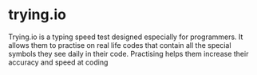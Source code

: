 # trying.io

Trying.io is a typing speed test designed especially for programmers. It allows them to practise on real life codes that contain 
all the special symbols they see daily in their code. Practising helps them increase their accuracy and speed at coding
